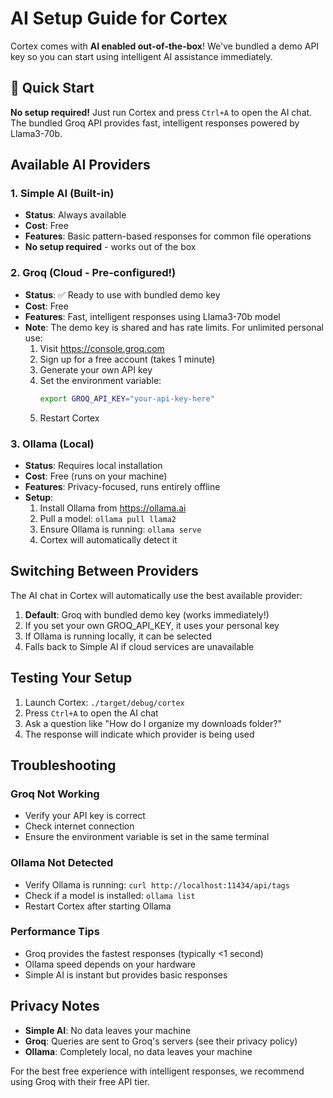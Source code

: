 # AI Setup Guide for Cortex

Cortex comes with **AI enabled out-of-the-box**! We've bundled a demo API key so you can start using intelligent AI assistance immediately.

## 🚀 Quick Start

**No setup required!** Just run Cortex and press `Ctrl+A` to open the AI chat. The bundled Groq API provides fast, intelligent responses powered by Llama3-70b.

## Available AI Providers

### 1. Simple AI (Built-in)
- **Status**: Always available
- **Cost**: Free
- **Features**: Basic pattern-based responses for common file operations
- **No setup required** - works out of the box

### 2. Groq (Cloud - Pre-configured!)
- **Status**: ✅ Ready to use with bundled demo key
- **Cost**: Free
- **Features**: Fast, intelligent responses using Llama3-70b model
- **Note**: The demo key is shared and has rate limits. For unlimited personal use:
  1. Visit https://console.groq.com
  2. Sign up for a free account (takes 1 minute)
  3. Generate your own API key
  4. Set the environment variable:
     ```bash
     export GROQ_API_KEY="your-api-key-here"
     ```
  5. Restart Cortex

### 3. Ollama (Local)
- **Status**: Requires local installation
- **Cost**: Free (runs on your machine)
- **Features**: Privacy-focused, runs entirely offline
- **Setup**:
  1. Install Ollama from https://ollama.ai
  2. Pull a model: `ollama pull llama2`
  3. Ensure Ollama is running: `ollama serve`
  4. Cortex will automatically detect it

## Switching Between Providers

The AI chat in Cortex will automatically use the best available provider:
1. **Default**: Groq with bundled demo key (works immediately!)
2. If you set your own GROQ_API_KEY, it uses your personal key
3. If Ollama is running locally, it can be selected
4. Falls back to Simple AI if cloud services are unavailable

## Testing Your Setup

1. Launch Cortex: `./target/debug/cortex`
2. Press `Ctrl+A` to open the AI chat
3. Ask a question like "How do I organize my downloads folder?"
4. The response will indicate which provider is being used

## Troubleshooting

### Groq Not Working
- Verify your API key is correct
- Check internet connection
- Ensure the environment variable is set in the same terminal

### Ollama Not Detected
- Verify Ollama is running: `curl http://localhost:11434/api/tags`
- Check if a model is installed: `ollama list`
- Restart Cortex after starting Ollama

### Performance Tips
- Groq provides the fastest responses (typically <1 second)
- Ollama speed depends on your hardware
- Simple AI is instant but provides basic responses

## Privacy Notes
- **Simple AI**: No data leaves your machine
- **Groq**: Queries are sent to Groq's servers (see their privacy policy)
- **Ollama**: Completely local, no data leaves your machine

For the best free experience with intelligent responses, we recommend using Groq with their free API tier.
